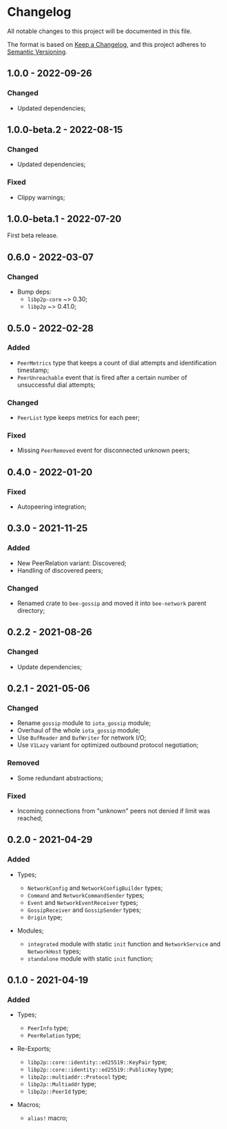 # Changelog

All notable changes to this project will be documented in this file.

The format is based on [Keep a Changelog](https://keepachangelog.com/en/1.0.0/),
and this project adheres to [Semantic Versioning](https://semver.org/spec/v2.0.0.html).

<!-- ## Unreleased - YYYY-MM-DD

### Added

### Changed

### Deprecated

### Removed

### Fixed

### Security -->

## 1.0.0 - 2022-09-26

### Changed

- Updated dependencies;

## 1.0.0-beta.2 - 2022-08-15

### Changed

- Updated dependencies;

### Fixed

- Clippy warnings;

## 1.0.0-beta.1 - 2022-07-20

First beta release.

## 0.6.0 - 2022-03-07

### Changed

- Bump deps: 
  + `libp2p-core` ~> 0.30;
  + `libp2p` ~> 0.41.0;

## 0.5.0 - 2022-02-28

### Added

- `PeerMetrics` type that keeps a count of dial attempts and identification timestamp;
- `PeerUnreachable` event that is fired after a certain number of unsuccessful dial attempts;

### Changed

- `PeerList` type keeps metrics for each peer;

### Fixed

- Missing `PeerRemoved` event for disconnected unknown peers;

## 0.4.0 - 2022-01-20

### Fixed

- Autopeering integration;

## 0.3.0 - 2021-11-25

### Added

- New PeerRelation variant: Discovered;
- Handling of discovered peers;

### Changed

- Renamed crate to `bee-gossip` and moved it into `bee-network` parent directory;

## 0.2.2 - 2021-08-26

### Changed

- Update dependencies;

## 0.2.1 - 2021-05-06

### Changed

- Rename `gossip` module to `iota_gossip` module;
- Overhaul of the whole `iota_gossip` module;
- Use `BufReader` and `BufWriter` for network I/O;
- Use `V1Lazy` variant for optimized outbound protocol negotiation;

### Removed

- Some redundant abstractions;

### Fixed

- Incoming connections from "unknown" peers not denied if limit was reached;

## 0.2.0 - 2021-04-29

### Added

- Types;
  - `NetworkConfig` and `NetworkConfigBuilder` types;
  - `Command` and `NetworkCommandSender` types;
  - `Event` and `NetworkEventReceiver` types;
  - `GossipReceiver` and `GossipSender` types;
  - `Origin` type;

- Modules;
  - `integrated` module with static `init` function and `NetworkService` and `NetworkHost` types;
  - `standalone` module with static `init` function;

## 0.1.0 - 2021-04-19

### Added

- Types;
  - `PeerInfo` type;
  - `PeerRelation` type;

- Re-Exports;
  - `libp2p::core::identity::ed25519::KeyPair` type;
  - `libp2p::core::identity::ed25519::PublicKey` type;
  - `libp2p::multiaddr::Protocol` type;
  - `libp2p::Multiaddr` type;
  - `libp2p::PeerId` type;

- Macros;
  - `alias!` macro;
